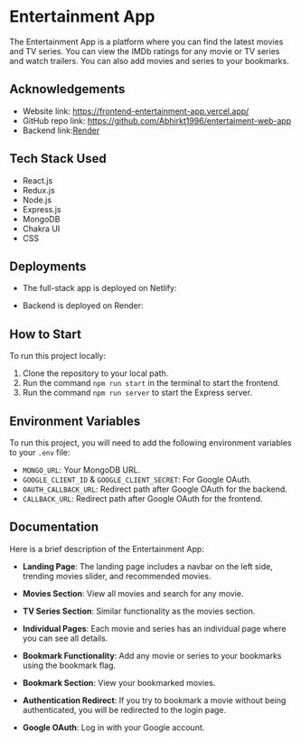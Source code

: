 # Entertainment App

The Entertainment App is a platform where you can find the latest movies and TV series. You can view the IMDb ratings for any movie or TV series and watch trailers. You can also add movies and series to your bookmarks.
 
## Acknowledgements

- Website link: https://frontend-entertainment-app.vercel.app/
- GitHub repo link: https://github.com/Abhirkt1996/entertaiment-web-app
- Backend link:[Render](https://entertainment-backend-1.onrender.com) 

## Tech Stack Used

- React.js
- Redux.js
- Node.js
- Express.js
- MongoDB
- Chakra UI
- CSS

## Deployments

- The full-stack app is deployed on Netlify:  
  

- Backend is deployed on Render:  
  

## How to Start

To run this project locally:

1. Clone the repository to your local path.
2. Run the command `npm run start` in the terminal to start the frontend.
3. Run the command `npm run server` to start the Express server.

## Environment Variables

To run this project, you will need to add the following environment variables to your `.env` file:

- `MONGO_URL`: Your MongoDB URL.
- `GOOGLE_CLIENT_ID` & `GOOGLE_CLIENT_SECRET`: For Google OAuth.
- `OAUTH_CALLBACK_URL`: Redirect path after Google OAuth for the backend.
- `CALLBACK_URL`: Redirect path after Google OAuth for the frontend.

## Documentation

Here is a brief description of the Entertainment App:

- **Landing Page**: The landing page includes a navbar on the left side, trending movies slider, and recommended movies.
  

- **Movies Section**: View all movies and search for any movie.

- **TV Series Section**: Similar functionality as the movies section.
 
- **Individual Pages**: Each movie and series has an individual page where you can see all details.
 
- **Bookmark Functionality**: Add any movie or series to your bookmarks using the bookmark flag.

- **Bookmark Section**: View your bookmarked movies.

- **Authentication Redirect**: If you try to bookmark a movie without being authenticated, you will be redirected to the login page.
 
- **Google OAuth**: Log in with your Google account.


